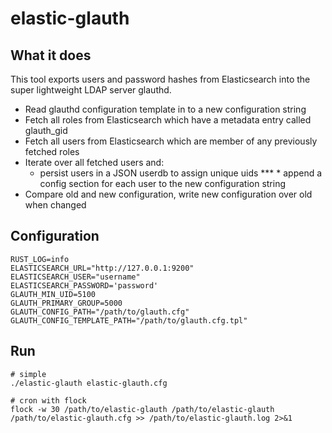 # elastic-glauth

## What it does

This tool exports users and password hashes from Elasticsearch into the super lightweight LDAP server glauthd.

* Read glauthd configuration template in to a new configuration string
* Fetch all roles from Elasticsearch which have a metadata entry called glauth_gid
* Fetch all users from Elasticsearch which are member of any previously fetched roles
* Iterate over all fetched users and:
  * persist users in a JSON userdb to assign unique uids
***  * append a config section for each user to the new configuration string
* Compare old and new configuration, write new configuration over old when changed

## Configuration

```
RUST_LOG=info
ELASTICSEARCH_URL="http://127.0.0.1:9200"
ELASTICSEARCH_USER="username"
ELASTICSEARCH_PASSWORD='password'
GLAUTH_MIN_UID=5100
GLAUTH_PRIMARY_GROUP=5000
GLAUTH_CONFIG_PATH="/path/to/glauth.cfg"
GLAUTH_CONFIG_TEMPLATE_PATH="/path/to/glauth.cfg.tpl"
```

## Run

```
# simple
./elastic-glauth elastic-glauth.cfg

# cron with flock
flock -w 30 /path/to/elastic-glauth /path/to/elastic-glauth /path/to/elastic-glauth.cfg >> /path/to/elastic-glauth.log 2>&1
```
